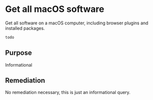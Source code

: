 # Get all macOS software

Get all software on a macOS computer, including browser plugins and installed packages.

```sql
todo
```

## Purpose

Informational

## Remediation

 No remediation necessary, this is just an informational query.
